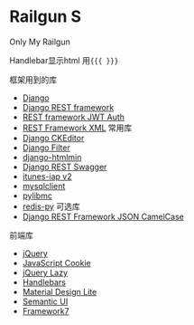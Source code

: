 # Railgun S
Only My Railgun

Handlebar显示html 用`{{{ }}}`

框架用到的库
- [Django](https://www.djangoproject.com)
- [Django REST framework](http://www.django-rest-framework.org)
- [REST framework JWT Auth](http://getblimp.github.io/django-rest-framework-jwt/)
- [REST Framework XML](http://jpadilla.github.io/django-rest-framework-xml/)
常用库
- [Django CKEditor](https://github.com/django-ckeditor/django-ckeditor)
- [Django Filter](https://django-filter.readthedocs.io/en/latest/)
- [django-htmlmin](https://github.com/cobrateam/django-htmlmin)
- [Django REST Swagger](http://marcgibbons.github.io/django-rest-swagger/)
- [itunes-iap v2](https://github.com/youknowone/itunes-iap)
- [mysqlclient](https://github.com/PyMySQL/mysqlclient-python)
- [pylibmc](https://github.com/lericson/pylibmc)
- [redis-py](https://github.com/andymccurdy/redis-py)
可选库
- [Django REST Framework JSON CamelCase](https://github.com/vbabiy/djangorestframework-camel-case)

前端库
- [jQuery](https://jquery.com)
- [JavaScript Cookie](https://github.com/js-cookie/js-cookie)
- [jQuery Lazy](http://jquery.eisbehr.de/lazy/)
- [Handlebars](http://handlebarsjs.com)
- [Material Design Lite](https://getmdl.io)
- [Semantic UI](http://semantic-ui.com)
- [Framework7](https://framework7.io)
